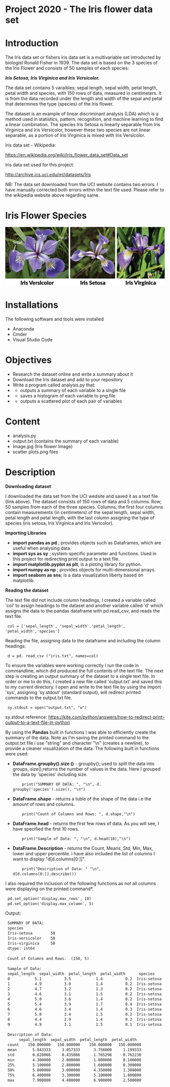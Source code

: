 # Project 2020 - The Iris flower data set 


# Introduction 

The Iris data set or fishers iris data set is a multivariable set introducted by biologist Ronald Fisher in 1939. The data set is based on the 3 species of the Iris Flower and consists of 50 samples of each species: 


***Iris Setosa, Iris Virginica and Iris Versicolor.*** 


The data set contains 5 varaibles; sepal length, sepal width, petal length, petal width and species, with 150 rows of data, measured in centimeters. It is from the data recorded under the length and width of the sepal and petal that determines the type (species) of the Iris flower.


The dataset is an example of linear discriminant analysis (LDA) which is a method used in statistics,  pattern, recognition, and machine learning to find a linear combination. The species Iris Setosa is linearly separable from Iris Virginica and Iris Versicolor, however these two species are not linear separable, as a portion of Iris Virginica is mixed with Iris Versicolor. 



Iris data set - Wikipedia:

https://en.wikipedia.org/wiki/Iris_flower_data_set#Data_set

Iris data set used for this project: 

http://archive.ics.uci.edu/ml/datasets/Iris


NB: The data set downloaded from the UCI website contains two errors. I have manually corrected both errors within the text file used. Please refer to the wikipedia website above regarding same.  


# Iris Flower Species 
![](image.jpg)


 
# Installations 

The following software and tools were installed

- Anaconda
- Cmder
- Visual Studio Code

# Objectives 

- Research the dataset online and write a summary about it
- Download the Iris dataset and add to your repository
- Write a program called analysis.py that:
- - outputs a summary of each variable to a single file 
- - saves a histogram of each variable to png.file
- - outputs a scattered plot of each pair of variables 

# Content 

- analysis.py 
- output.txt (contains the summary of each variable)
- Image.jpg (Iris flower Image)
- scatter plots.png files 


# Description 

**Downloading dataset**

I downloaded the data set from the UCI wedsite and saved it as a text file (link above). The dataset consists of 150 rows of data and 5 columns. Row; 50 samples from each of the three species. Columns; the first four columns contain measurements (in centimeters) of the sepal length, sepal width, petal length and petal length, with the last column assigning the type of species (iris setosa, Iris Virginica and Iris Vericolor).

**Importing Libraries**

- **import pandas as pd** ; provides objects such as Dataframes, which are useful when analysing data.
- **import sys as sy** ; system-specific parameter and functions. Used in this project for redirecting print output to a text file. 
- **import matplotlib.pyplot as plt**; is a ploting library for python.
- **import numpy as np** ; provides objects for multi-dimensional arrays.
- **import seaborn as sns**; is a data visualization liberty based on matplotlib.

**Reading the dataset**

The text file did not include column headings, I created a variable called 'col' to assign headings to the dataset and another variable called 'd' which  assigns the data to the pandas dataframe with pd.read_csv, and reads the text file.

     col = ['sepal_length', 'sepal_width','petal_length', 'petal_width','species']

Reading the file, assigning data to the dataframe and including the column headings: 

     d = pd. read_csv ("iris.txt", names=col)

To ensure the variables were working correctly I run the code in commandline, which did produced the full contents of the text file. The next step is creating an output summary of the dataset to a single text file. In order or me to do this, I created a new file called 'output.txt' and saved this to my current directory. I open and write to the text file by using the import 'sys', assigning 'sy.stdout' (standard output), will redirect printed commands to the output.txt file. 

     sy.stdout = open("output.txt", "w")

sy.stdout reference: https://kite.com/python/answers/how-to-redirect-print-output-to-a-text-file-in-python 


By using the **Pandas** built in functions I was able to efficiently create the summary of the data.
Note as I'm saving the printed command to the output.txt file i use "string" and character "\n" (creates a newline), to provide a cleaner visualization of the data. The following built in functions were used: 

- **DataFrame.groupby().size ()** - groupby(); used to split the data into groups, size();returns the number of values in the data. Here I grouped the data by 'species' including size.

          print("SUMMARY OF DATA: ", "\n", d.    groupby('species').size(), "\n")

- **DataFrame.shape** - returns a tuble of the shape of the data i.e the amount of rows and columns.

          print("Count of Columns and Rows: ", d.shape,"\n")

- **DataFrame.head** - returns the first few rows of data. As you will see, I have specified the first 10 rows.

          print("Sample of Data: ", "\n", d.head(10),"\n")

- **DataFrame.Description** - returns the Count, Means, Std, Min, Max, lower and upper percentile. i have also included the list of columns I want to display "d[d.columns[0:]]".

          print("Description of Data: " "\n", d[d.columns[0:]].describe())

I also required the inclusion of the following functions as not all columns were displaying on the printed command*. 

     pd.set_option('display.max_rows', 10)  
     pd.set_option('display.max_column', 5) 


Output:

     SUMMARY OF DATA:  
     species
     Iris-setosa        50
     Iris-versicolor    50
     Iris-virginica     50
     dtype: int64 

     Count of Columns and Rows:  (150, 5) 

     Sample of Data:  
     sepal_length  sepal_width  petal_length  petal_width      species
     0           5.1          3.5           1.4          0.2  Iris-setosa
     1           4.9          3.0           1.4          0.2  Iris-setosa
     2           4.7          3.2           1.3          0.2  Iris-setosa
     3           4.6          3.1           1.5          0.2  Iris-setosa
     4           5.0          3.6           1.4          0.2  Iris-setosa
     5           5.4          3.9           1.7          0.4  Iris-setosa
     6           4.6          3.4           1.4          0.3  Iris-setosa
     7           5.0          3.4           1.5          0.2  Iris-setosa
     8           4.4          2.9           1.4          0.2  Iris-setosa
     9           4.9          3.1           1.5          0.1  Iris-setosa 

     Description of Data: 
          sepal_length  sepal_width  petal_length  petal_width
     count    150.000000   150.000000    150.000000   150.000000
     mean       5.843333     3.057333      3.758000     1.199333
     std        0.828066     0.435866      1.765298     0.762238
     min        4.300000     2.000000      1.000000     0.100000
     25%        5.100000     2.800000      1.600000     0.300000
     50%        5.800000     3.000000      4.350000     1.300000
     75%        6.400000     3.300000      5.100000     1.800000
     max        7.900000     4.400000      6.900000     2.500000
     

          






























        






